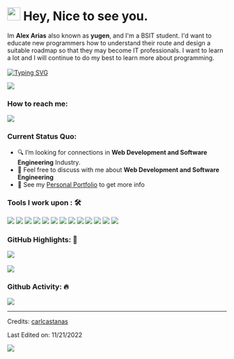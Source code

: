 <h1><img src="https://emojis.slackmojis.com/emojis/images/1531849430/4246/blob-sunglasses.gif?1531849430" width="30"/> Hey, Nice to see you.</h1>

Im **Alex Arias** also known as **yugen**, and I'm a BSIT student. I'd want to educate new programmers how to understand their route and design a suitable roadmap so that they may become IT professionals.
I want to learn a lot and I will continue to do my best to learn more about programming.<br><br>
[![Typing SVG](https://readme-typing-svg.demolab.com?font=Fira+Code&pause=1000&color=FF3A3A&width=435&lines=18+years+old+student+developer)](https://git.io/typing-svg)

[![](https://img.shields.io/badge/Gmail-alex.arias.jorym@gmail.com-red)](mailto:alex.arias.jorym@gmail.com)

### How to reach me: 
<a href="mailto:alex.arias.jorym@gmail.com">
<img src="https://img.shields.io/badge/alex.arias.jorym%40gmail.com-7B83EB?&style=for-the-badge&logo=Microsoft-outlook&logoColor=white" ></a>

### Current Status Quo:

- 🔍 I’m looking for connections in <strong>Web Development and Software Engineering</strong> Industry.
- 💬 Feel free to discuss with me about <strong>Web Development and Software Engineering</strong>
- 👀 See my [Personal Portfolio](https://portfolio.zxyugen.ga) to get more info

### Tools I work upon : 🛠

<img src="https://img.shields.io/badge/html5-%23E34F26.svg?style=for-the-badge&logo=html5&logoColor=white">   <img src="https://img.shields.io/badge/css3%20-%2314354C.svg?&style=for-the-badge&logo=css3&logoColor=white">   <img src="https://img.shields.io/badge/javascript%20-%23323330.svg?&style=for-the-badge&logo=javascript&logoColor=%23F7DF1E"> <img src="https://img.shields.io/badge/PHP%20-%23777BB4.svg?&style=for-the-badge&logo=php&logoColor=white">   <img src="https://img.shields.io/badge/react-%2320232a.svg?style=for-the-badge&logo=react&logoColor=%2361DAFB"> <img src="https://img.shields.io/badge/Angular%20-%23DD0031.svg?&style=for-the-badge&logo=angular&logoColor=white"> <img src="https://img.shields.io/badge/node.js%20-%23008CC1.svg?&style=for-the-badge&logo=node.js&logoColor=white"> <img src="https://img.shields.io/badge/mongodb%20-%2347A248svg?&style=for-the-badge&logo=mongodb&logoColor=white"> <img src="https://img.shields.io/badge/git%20-%23F05032.svg?&style=for-the-badge&logo=git&logoColor=white"/> <img src="http://img.shields.io/badge/-VS%20Code-000000?style=for-the-badge&logo=Visual-studio-code&logoColor=blue"> <img src="https://img.shields.io/badge/bootstrap-%23563D7C.svg?style=for-the-badge&logo=bootstrap&logoColor=white"> <img src="https://img.shields.io/badge/Canva-%2300C4CC.svg?style=for-the-badge&logo=Canva&logoColor=white"> <img src="https://img.shields.io/badge/figma-%23F24E1E.svg?style=for-the-badge&logo=figma&logoColor=white">

### GitHub Highlights: :blossom:
<a href="https://www.linkedin.com/in/carlcastanas/">
   <img align="center" src="https://github-readme-streak-stats.herokuapp.com/?user=xyugen&theme=buefy-dark&date_format=M%20j%5B%2C%20Y%5D" />
</a><br><br>
<a href="https://www.linkedin.com/in/carlcastanas/">
  <img align="center" src="https://github-readme-stats.vercel.app/api/top-langs/?username=xyugen&langs_count=8&layout=compact&theme=material-palenight&hide=html,Tcl" />
</a>

### Github Activity: 🔥 
<img align="center" src="https://activity-graph.herokuapp.com/graph?username=xyugen&theme=dracula&color=B994E6&bg_color=2B2D3D" />

-----
Credits: [carlcastanas](https://github.com/carlcastanas)

Last Edited on: 11/21/2022

![](https://komarev.com/ghpvc/?username=xyugen&color=red)
